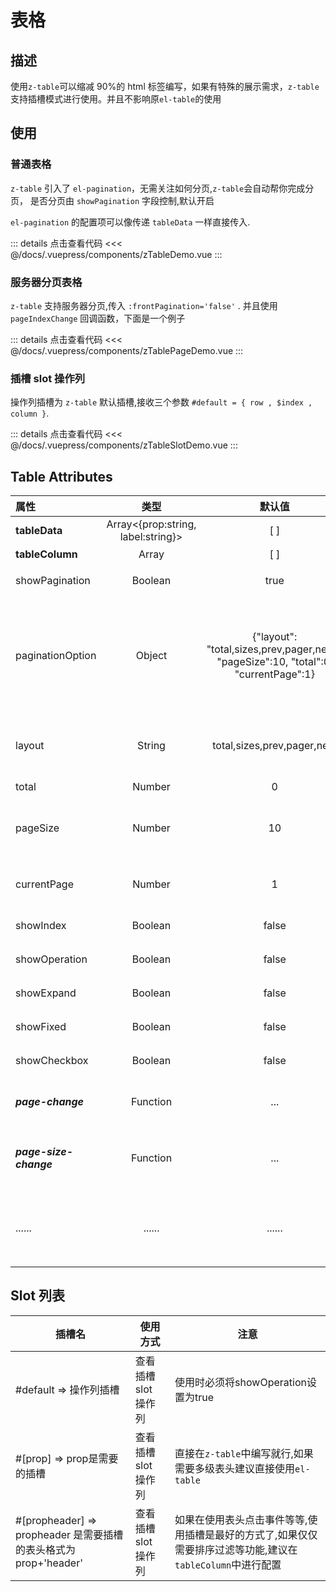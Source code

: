 # 表格

## 描述

使用`z-table`可以缩减 90%的 html 标签编写，如果有特殊的展示需求，`z-table`支持插槽模式进行使用。并且不影响原`el-table`的使用

## 使用

### 普通表格

`z-table` 引入了 `el-pagination`，无需关注如何分页,`z-table`会自动帮你完成分页， 是否分页由 `showPagination` 字段控制,默认开启

`el-pagination` 的配置项可以像传递 `tableData` 一样直接传入.

<ClientOnly><zTableDemo/></ClientOnly>

::: details 点击查看代码
<<< @/docs/.vuepress/components/zTableDemo.vue
:::

### 服务器分页表格

`z-table` 支持服务器分页,传入 `:frontPagination='false'` . 并且使用 `pageIndexChange` 回调函数，下面是一个例子

<ClientOnly><zTablePageDemo/></ClientOnly>

::: details 点击查看代码
<<< @/docs/.vuepress/components/zTablePageDemo.vue
:::



### 插槽 slot 操作列

操作列插槽为 `z-table` 默认插槽,接收三个参数 ` #default = { row , $index , column } `.

<ClientOnly><zTableSlotDemo/></ClientOnly>

::: details 点击查看代码
<<< @/docs/.vuepress/components/zTableSlotDemo.vue
:::


## Table Attributes

| 属性                   |                类型                |                            默认值                            | 说明                                                         |
| :--------------------- | :--------------------------------: | :----------------------------------------------------------: | ------------------------------------------------------------ |
| **tableData**          | Array<{prop:string, label:string}> |                             [ ]                              | 表格数据                                                     |
| **tableColumn**        |               Array                |                             [ ]                              | 表格项                                                       |
| showPagination         |              Boolean               |                             true                             | 是否开启分页                                                 |
| paginationOption       |               Object               | {\"layout\": \"total,sizes,prev,pager,next\", \"pageSize\":10, "total\":0, \"currentPage\":1} | 分页配置集合，支持所有的 pagination 配置项[el-pagination组件 \| Element](https://element.eleme.cn/#/zh-CN/component/pagination) |
| layout                 |               String               |                 total,sizes,prev,pager,next                  | 组件布局，子组件名用逗号分隔                                 |
| total                  |               Number               |                              0                               | 总条目数                                                     |
| pageSize               |               Number               |                              10                              | 每页显示条目个支持 .sync 修饰符 数                           |
| currentPage            |               Number               |                              1                               | 当前页,支持 .sync 修饰符数                                   |
| showIndex              |              Boolean               |                            false                             | 是否展示序号                                                 |
| showOperation          |              Boolean               |                            false                             | 是否展示操作列                                               |
| showExpand             |              Boolean               |                            false                             | 是否展示展开列                                               |
| showFixed              |              Boolean               |                            false                             | 是否固定列                                                   |
| showCheckbox           |              Boolean               |                            false                             | 是否开启多选框                                               |
| ***page-change***      |              Function              |                             ...                              | 页码改变时的钩子函数                                         |
| ***page-size-change*** |              Function              |                             ...                              | 页面展示数量变化时的钩子函数                                 |
| ......                 |               ......               |                            ......                            | ....其他属性,请参考[el-table组件 \| Element](https://element.eleme.cn/#/zh-CN/component/table#table-attributes) |

## Slot 列表

| 插槽名                                                           | 使用方式             | 注意                                                                                                       |
| ---------------------------------------------------------------- | -------------------- | ---------------------------------------------------------------------------------------------------------- |
| #default => 操作列插槽                                           | 查看插槽 slot 操作列 | 使用时必须将showOperation设置为true                                                                        |
| #[prop] => prop是需要的插槽                                      | 查看插槽 slot 操作列 | 直接在`z-table`中编写就行,如果需要多级表头建议直接使用`el-table`                                           |
| #[propheader] => propheader 是需要插槽的表头格式为 prop+'header' | 查看插槽 slot 操作列 | 如果在使用表头点击事件等等,使用插槽是最好的方式了,如果仅仅需要排序过滤等功能,建议在`tableColumn`中进行配置 |

